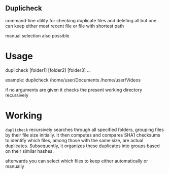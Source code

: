 ## Duplicheck

command-line utility for checking duplicate files and deleting all but one.
can keep either most recent file or file with shortest path

manual selection also possible

# Usage

duplicheck [folder1] [folder2] [folder3] ...

example:
duplicheck /home/user/Documents /home/user/Videos

if no arguments are given it checks the present working directory recursively

# Working

`duplicheck` recursively searches through all specified folders, grouping files by their file size initially. It then computes and compares SHA1 checksums to identify which files, among those with the same size, are actual duplicates. Subsequently, it organizes these duplicates into groups based on their similar hashes.

afterwards you can select which files to keep either automatically or manually


